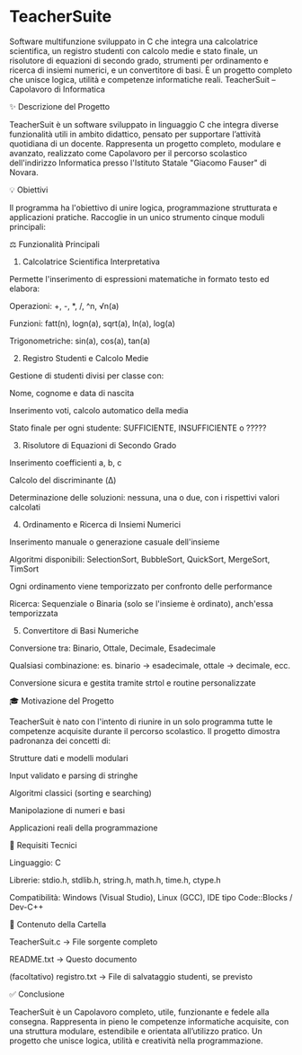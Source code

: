 # TeacherSuite
Software multifunzione sviluppato in C che integra una calcolatrice scientifica, un registro studenti con calcolo medie e stato finale, un risolutore di equazioni di secondo grado, strumenti per ordinamento e ricerca di insiemi numerici, e un convertitore di basi. È un progetto completo che unisce logica, utilità e competenze informatiche reali.
TeacherSuit – Capolavoro di Informatica

✨ Descrizione del Progetto

TeacherSuit è un software sviluppato in linguaggio C che integra diverse funzionalità utili in ambito didattico, pensato per supportare l’attività quotidiana di un docente. 
Rappresenta un progetto completo, modulare e avanzato, realizzato come Capolavoro per il percorso scolastico dell'indirizzo Informatica presso l'Istituto Statale "Giacomo Fauser" di Novara.

💡 Obiettivi

Il programma ha l'obiettivo di unire logica, programmazione strutturata e applicazioni pratiche. Raccoglie in un unico strumento cinque moduli principali:

⚖️ Funzionalità Principali

1. Calcolatrice Scientifica Interpretativa

Permette l'inserimento di espressioni matematiche in formato testo ed elabora:

Operazioni: +, -, *, /, ^n, √n(a)

Funzioni: fatt(n), logn(a), sqrt(a), ln(a), log(a)

Trigonometriche: sin(a), cos(a), tan(a)


2. Registro Studenti e Calcolo Medie

Gestione di studenti divisi per classe con:

Nome, cognome e data di nascita

Inserimento voti, calcolo automatico della media

Stato finale per ogni studente: SUFFICIENTE, INSUFFICIENTE o ?????


3. Risolutore di Equazioni di Secondo Grado

Inserimento coefficienti a, b, c

Calcolo del discriminante (Δ)

Determinazione delle soluzioni: nessuna, una o due, con i rispettivi valori calcolati


4. Ordinamento e Ricerca di Insiemi Numerici

Inserimento manuale o generazione casuale dell'insieme

Algoritmi disponibili: SelectionSort, BubbleSort, QuickSort, MergeSort, TimSort

Ogni ordinamento viene temporizzato per confronto delle performance

Ricerca: Sequenziale o Binaria (solo se l'insieme è ordinato), anch'essa temporizzata


5. Convertitore di Basi Numeriche

Conversione tra: Binario, Ottale, Decimale, Esadecimale

Qualsiasi combinazione: es. binario → esadecimale, ottale → decimale, ecc.

Conversione sicura e gestita tramite strtol e routine personalizzate


🎓 Motivazione del Progetto

TeacherSuit è nato con l'intento di riunire in un solo programma tutte le competenze acquisite durante il percorso scolastico. Il progetto dimostra padronanza dei concetti di:

Strutture dati e modelli modulari

Input validato e parsing di stringhe

Algoritmi classici (sorting e searching)

Manipolazione di numeri e basi

Applicazioni reali della programmazione


💮 Requisiti Tecnici

Linguaggio: C

Librerie: stdio.h, stdlib.h, string.h, math.h, time.h, ctype.h

Compatibilità: Windows (Visual Studio), Linux (GCC), IDE tipo Code::Blocks / Dev-C++


📁 Contenuto della Cartella

TeacherSuit.c → File sorgente completo

README.txt → Questo documento

(facoltativo) registro.txt → File di salvataggio studenti, se previsto


✅ Conclusione

TeacherSuit è un Capolavoro completo, utile, funzionante e fedele alla consegna. Rappresenta in pieno le competenze informatiche acquisite, 
con una struttura modulare, estendibile e orientata all’utilizzo pratico. Un progetto che unisce logica, utilità e creatività nella programmazione.
